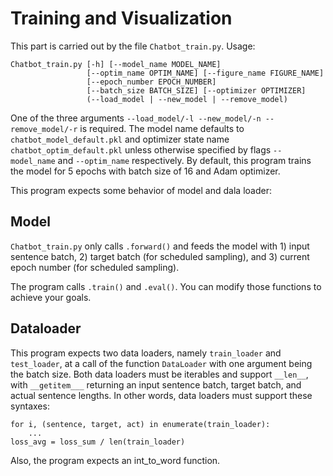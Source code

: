 # Training and Visualization

This part is carried out by the file ```Chatbot_train.py```. Usage:

```
Chatbot_train.py [-h] [--model_name MODEL_NAME]
                 [--optim_name OPTIM_NAME] [--figure_name FIGURE_NAME]
                 [--epoch_number EPOCH_NUMBER]
                 [--batch_size BATCH_SIZE] [--optimizer OPTIMIZER]
                 (--load_model | --new_model | --remove_model)
```

One of the three arguments ```--load_model/-l --new_model/-n --remove_model/-r``` is required. The model name defaults to ```chatbot_model_default.pkl``` and optimizer state name ```chatbot_optim_default.pkl``` unless otherwise specified by flags ```--model_name``` and ```--optim_name``` respectively. By default, this program trains the model for 5 epochs with batch size of 16 and Adam optimizer.

This program expects some behavior of model and dala loader:

## Model

```Chatbot_train.py``` only calls ```.forward()``` and feeds the model with 1) input sentence batch, 2) target batch (for scheduled sampling), and 3) current epoch number (for scheduled sampling).

The program calls ```.train()``` and ```.eval()```. You can modify those functions to achieve your goals.

## Dataloader

This program expects two data loaders, namely ```train_loader``` and ```test_loader```, at a call of the function ```DataLoader``` with one argument being the batch size. Both data loaders must be iterables and support ```__len__```, with ```__getitem___``` returning an input sentence batch, target batch, and actual sentence lengths. In other words, data loaders must support these syntaxes:

```
for i, (sentence, target, act) in enumerate(train_loader):
    ...
loss_avg = loss_sum / len(train_loader)
```

Also, the program expects an int_to_word function.

